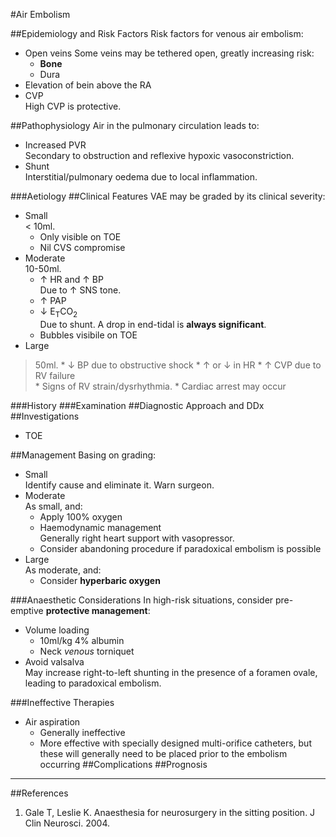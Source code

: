 #Air Embolism


##Epidemiology and Risk Factors
Risk factors for venous air embolism:
* Open veins
Some veins may be tethered open, greatly increasing risk:
	* **Bone**  
	* Dura
* Elevation of bein above the RA
* CVP  
High CVP is protective.

##Pathophysiology
Air in the pulmonary circulation leads to:
* Increased PVR  
Secondary to obstruction and reflexive hypoxic vasoconstriction.
* Shunt  
Interstitial/pulmonary oedema due to local inflammation.


###Aetiology
##Clinical Features
VAE may be graded by its clinical severity:
* Small  
< 10ml.
	* Only visible on TOE
	* Nil CVS compromise
* Moderate  
10-50ml.
	* ↑ HR and ↑ BP  
	Due to ↑ SNS tone.
	* ↑ PAP
	* ↓ E<sub>T</sub>CO<sub>2</sub>  
	Due to shunt. A drop in end-tidal is **always significant**.
	* Bubbles visibile on TOE
* Large  
> 50ml.
	* ↓ BP due to obstructive shock
	* ↑ or ↓ in HR
	* ↑ CVP due to RV failure  
	* Signs of RV strain/dysrhythmia.
	* Cardiac arrest may occur


###History
###Examination
##Diagnostic Approach and DDx
##Investigations
* TOE

##Management
Basing on grading:
* Small  
Identify cause and eliminate it. Warn surgeon.
* Moderate  
As small, and:
	* Apply 100% oxygen
	* Haemodynamic management  
	Generally right heart support with vasopressor.
	* Consider abandoning procedure if paradoxical embolism is possible
* Large  
As moderate, and:
	* Consider **hyperbaric oxygen**

###Anaesthetic Considerations
In high-risk situations, consider pre-emptive **protective management**:
* Volume loading
	* 10ml/kg 4% albumin
	* Neck *venous* torniquet
* Avoid valsalva  
May increase right-to-left shunting in the presence of a foramen ovale, leading to paradoxical embolism.


###Ineffective Therapies
* Air aspiration
	* Generally ineffective
	* More effective with specially designed multi-orifice catheters, but these will generally need to be placed prior to the embolism occurring
##Complications
##Prognosis

---
##References
1. Gale T, Leslie K. Anaesthesia for neurosurgery in the sitting position. J Clin Neurosci. 2004.